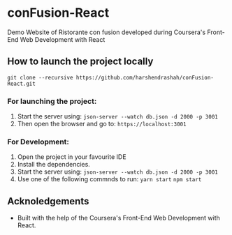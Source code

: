 # conFusion-React

Demo Website of Ristorante con fusion developed during Coursera's Front-End Web Development with React

## How to launch the project locally     
   `
    git clone --recursive https://github.com/harshendrashah/conFusion-React.git 
    ` 
### For launching the project: 
  1. Start the server using:
  `
  json-server --watch db.json -d 2000 -p 3001
  `
  2. Then open the browser and go to:
  `https://localhost:3001
  `
### For Development:
  1. Open the project in your favourite IDE
  2. Install the dependencies.
  3. Start the server using:
  `
    json-server --watch db.json -d 2000 -p 3001
    ` 
  4. Use one of the following commnds to run:
  `yarn start`
   `npm start
   `

## Acknoledgements

* Built with the help of the Coursera's Front-End Web Development with React.
